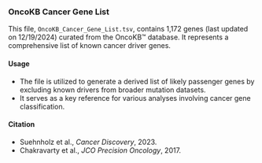 ### OncoKB Cancer Gene List

This file, `OncoKB_Cancer_Gene_List.tsv`, contains 1,172 genes (last updated on 12/19/2024) curated from the OncoKB™ database. It represents a comprehensive list of known cancer driver genes. 

#### Usage
- The file is utilized to generate a derived list of likely passenger genes by excluding known drivers from broader mutation datasets.
- It serves as a key reference for various analyses involving cancer gene classification.

#### Citation
- Suehnholz et al., *Cancer Discovery*, 2023.
- Chakravarty et al., *JCO Precision Oncology*, 2017.